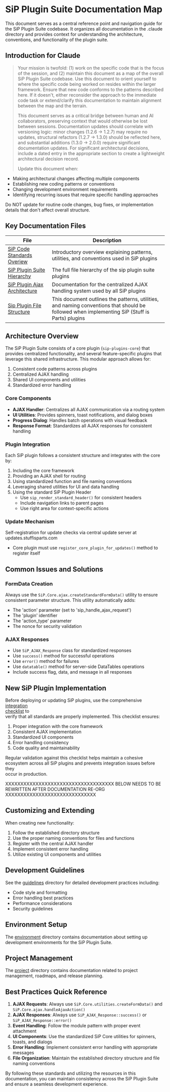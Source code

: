 # SiP Plugin Suite Documentation Map

This document serves as a central reference point and navigation guide for the SiP Plugin Suite codebase. It organizes all documentation in the .claude directory and provides context for understanding the architecture, conventions, and functionality of the plugin suite.

## Introduction for Claude

>Your mission is twofold: (1) work on the specific code that is the focus of the session, and (2) maintain this document as a map of the overall SiP Plugin Suite codebase. Use this document to orient yourself to where the specific code being worked on resides within the larger framework. Ensure that new code conforms to the patterns described here. If it doesn't, either reconsider the approach to the immediate code task or extend/clarify this documentation to maintain alignment between the map and the terrain.
>
>This document serves as a critical bridge between human and AI collaborators, preserving context that would otherwise be lost between sessions. Documentation updates should correlate with versioning logic: minor changes (1.2.6 → 1.2.7) may require no updates, structural refactors (1.2.7 → 1.3.0) should be reflected here, and substantial additions (1.3.0 → 2.0.0) require significant documentation updates. For significant architectural decisions, include a dated entry in the appropriate section to create a lightweight architectural decision record.
>
>Update this document when:
- Making architectural changes affecting multiple components
- Establishing new coding patterns or conventions
- Changing development environment requirements
- Identifying recurring issues that require specific handling approaches

Do NOT update for routine code changes, bug fixes, or implementation details that don't affect overall structure.


## Key Documentation Files

| File | Description |
|------|-------------|
| [SiP Code Standards Overiew](./sip_code_standards_overview.md) | Introductory overview explaining patterns, utilities, and conventions used in SiP plugins |
| [SiP Plugin Suite Hierarchy](./sip_plugin_suite_hierarchy.md) | The full file hierarchy of the sip plugin suite plugins |
| [SiP Plugin Ajax Architecture](./sip_plugin_ajax_architecture.md) | Documentation for the centralized AJAX handling system used by all SiP plugins
| [Sip Plugin File Structure](./sip_plugin_file_structure.md) | This document outlines the patterns, utilities, and naming conventions that should be followed when implementing SiP (Stuff is Parts) plugins

## Architecture Overview

The SiP Plugin Suite consists of a core plugin (`sip-plugins-core`) that provides centralized functionality, and several feature-specific plugins that leverage this shared infrastructure. This modular approach allows for:

1. Consistent code patterns across plugins
2. Centralized AJAX handling
3. Shared UI components and utilities
4. Standardized error handling

### Core Components

- **AJAX Handler**: Centralizes all AJAX communication via a routing system
- **UI Utilities**: Provides spinners, toast notifications, and dialog boxes
- **Progress Dialog**: Handles batch operations with visual feedback
- **Response Format**: Standardizes all AJAX responses for consistent handling

### Plugin Integration

Each SiP plugin follows a consistent structure and integrates with the core by:

1. Including the core framework
2. Providing an AJAX shell for routing
3. Using standardized function and file naming conventions
4. Leveraging shared utilities for UI and data handling
5. Using the standard SiP Plugin Header
   - Use `sip_render_standard_header()` for consistent headers
   - Include navigation links to parent pages
   - Use right area for context-specific actions

### Update Mechanism
Self-registration for update checks via central update server at updates.stuffisparts.com
  - Core plugin must use `register_core_plugin_for_updates()` method to register itself

## Common Issues and Solutions

### FormData Creation

Always use the `SiP.Core.ajax.createStandardFormData()` utility to ensure consistent parameter structure. This utility automatically adds:

- The 'action' parameter (set to 'sip_handle_ajax_request')
- The 'plugin' identifier
- The 'action_type' parameter
- The nonce for security validation

### AJAX Responses

- Use `SiP_AJAX_Response` class for standardized responses
- Use `success()` method for successful operations
- Use `error()` method for failures
- Use `datatable()` method for server-side DataTables operations
- Include success flag, data, and message in all responses

## New SiP Plugin Implementation

Before deploying or updating SiP plugins, use the comprehensive [integration     
checklist](./sip_plugin_file_structure.md#plugin-integration-checklist) to      
verify that all standards are properly implemented. This checklist ensures:      

1. Proper integration with the core framework
2. Consistent AJAX implementation
3. Standardized UI components
4. Error handling consistency
5. Code quality and maintainability

Regular validation against this checklist helps maintain a cohesive
ecosystem across all SiP plugins and prevents integration issues before they     
occur in production.

XXXXXXXXXXXXXXXXXXXXXXXXXXXXXXXXXXXX BELOW NEEDS TO BE REWRITTEN AFTER DOCUMENTATION RE-ORG XXXXXXXXXXXXXXXXXXXXXXXXXXXXXX


## Customizing and Extending

When creating new functionality:

1. Follow the established directory structure
2. Use the proper naming conventions for files and functions
3. Register with the central AJAX handler
4. Implement consistent error handling
5. Utilize existing UI components and utilities

## Development Guidelines

See the [guidelines](./guidelines/) directory for detailed development practices including:

- Code style and formatting
- Error handling best practices
- Performance considerations
- Security guidelines

## Environment Setup

The [environment](./environment/) directory contains documentation about setting up development environments for the SiP Plugin Suite.

## Project Management

The [project](./project/) directory contains documentation related to project management, roadmaps, and release planning.

## Best Practices Quick Reference

1. **AJAX Requests**: Always use `SiP.Core.utilities.createFormData()` and `SiP.Core.ajax.handleAjaxAction()`
2. **AJAX Responses**: Always use `SiP_AJAX_Response::success()` or `SiP_AJAX_Response::error()`
3. **Event Handling**: Follow the module pattern with proper event attachment
4. **UI Components**: Use the standardized SiP Core utilities for spinners, toasts, and dialogs
5. **Error Handling**: Implement consistent error handling with appropriate messages
6. **File Organization**: Maintain the established directory structure and file naming conventions

By following these standards and utilizing the resources in this documentation, you can maintain consistency across the SiP Plugin Suite and ensure a seamless development experience.